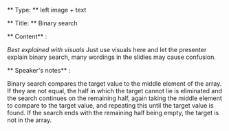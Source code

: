 ** Type: ** left image + text

** Title: ** Binary search


** Content** :

*Best explained with visuals*
Just use visuals here and let the presenter explain binary search, many wordings in the slidies may cause confusion.

** Speaker's notes** :

Binary search compares the target value to the middle element of the array. If they are not equal, the half in which the target cannot lie is eliminated and the search continues on the remaining half, again taking the middle element to compare to the target value, and repeating this until the target value is found. If the search ends with the remaining half being empty, the target is not in the array.